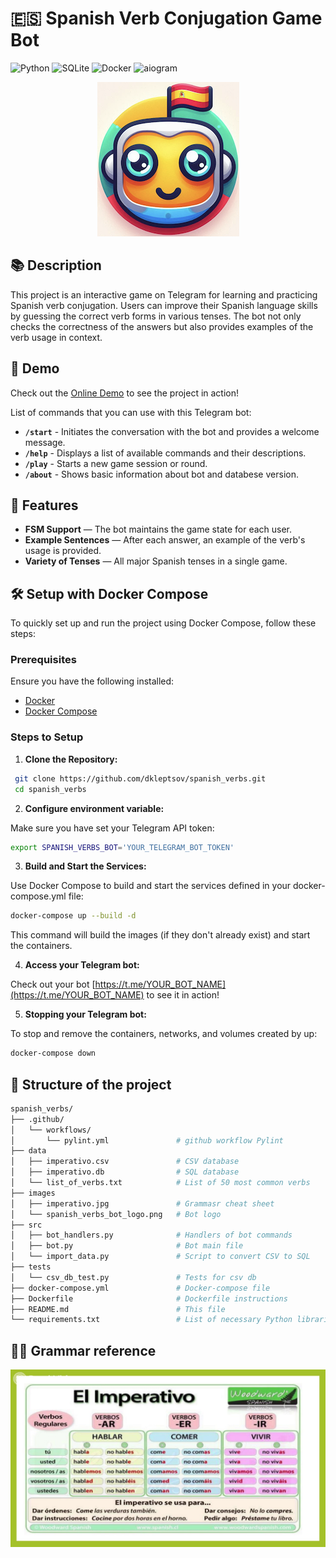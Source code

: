 # 🇪🇸 Spanish Verb Conjugation Game Bot

![Python](https://img.shields.io/badge/Python-3.x-blue)
![SQLite](https://img.shields.io/badge/SQLite-Database-lightgrey)
![Docker](https://img.shields.io/badge/Docker-Available-blue?logo=docker&logoColor=white)
![aiogram](https://img.shields.io/badge/aiogram-3.0-yellowgreen)



<p align="center">
  <img src="images/spanish_verbs_bot_logo.png" alt="Spanish verbs bot Logo">
</p>


## 📚 Description

This project is an interactive game on Telegram for learning and practicing Spanish verb conjugation. Users can improve their Spanish language skills by guessing the correct verb forms in various tenses. The bot not only checks the correctness of the answers but also provides examples of the verb usage in context.

## 🤖 Demo

Check out the [Online Demo](https://t.me/esp_verbs_bot) to see the project in action!

List of commands that you can use with this Telegram bot:
- **`/start`** - Initiates the conversation with the bot and provides a welcome message.
- **`/help`** - Displays a list of available commands and their descriptions.
- **`/play`** - Starts a new game session or round.
- **`/about`** - Shows basic information about bot and databese version.

## 🚀 Features

- **FSM Support** — The bot maintains the game state for each user.
- **Example Sentences** — After each answer, an example of the verb's usage is provided.
- **Variety of Tenses** — All major Spanish tenses in a single game.

## 🛠️ Setup with Docker Compose

To quickly set up and run the project using Docker Compose, follow these steps:

### Prerequisites

Ensure you have the following installed:

- [Docker](https://www.docker.com/get-started)
- [Docker Compose](https://docs.docker.com/compose/install/)

### Steps to Setup

1. **Clone the Repository:**
  ```bash
   git clone https://github.com/dkleptsov/spanish_verbs.git
   cd spanish_verbs
  ```

2. **Configure environment variable:**

  Make sure you have set your Telegram API token:

  ```bash
  export SPANISH_VERBS_BOT='YOUR_TELEGRAM_BOT_TOKEN'
  ```

3. **Build and Start the Services:**

  Use Docker Compose to build and start the services defined in your docker-compose.yml file:

  ```bash
  docker-compose up --build -d
  ```
  This command will build the images (if they don't already exist) and start the containers.

4. **Access your Telegram bot:**

  Check out your bot [https://t.me/YOUR_BOT_NAME](https://t.me/YOUR_BOT_NAME) to see it in action!

5. **Stopping your Telegram bot:**

  To stop and remove the containers, networks, and volumes created by up:
  ```bash
  docker-compose down
  ```

## 📁 Structure of the project
```bash
spanish_verbs/
├── .github/
│   └── workflows/
│       └── pylint.yml               # github workflow Pylint
├── data
│   ├── imperativo.csv               # CSV database 
│   ├── imperativo.db                # SQL database
│   └── list_of_verbs.txt            # List of 50 most common verbs
├── images
│   ├── imperativo.jpg               # Grammasr cheat sheet
│   └── spanish_verbs_bot_logo.png   # Bot logo
├── src
│   ├── bot_handlers.py              # Handlers of bot commands
│   ├── bot.py                       # Bot main file
│   └── import_data.py               # Script to convert CSV to SQL
├── tests
│   └── csv_db_test.py               # Tests for csv db
├── docker-compose.yml               # Docker-compose file
├── Dockerfile                       # Dockerfile instructions
├── README.md                        # This file
└── requirements.txt                 # List of necessary Python libraries
```

## 🧑‍🏫 Grammar reference

<p align="center">
  <img src="images/imperativo.jpg" alt="Cheat sheet imperativo">
</p>